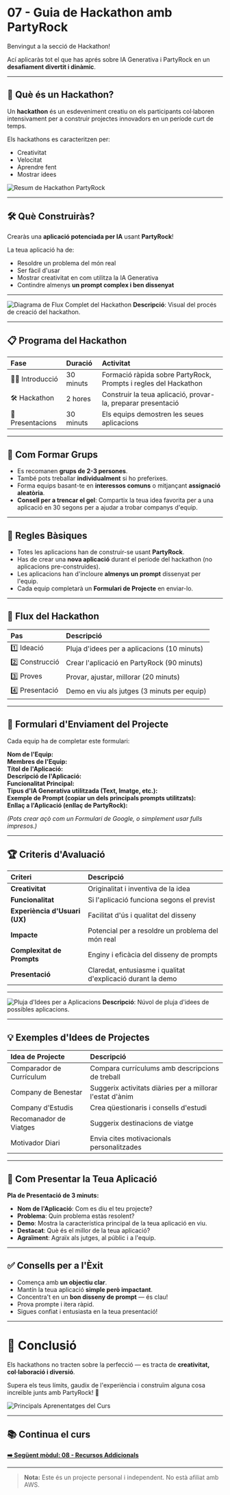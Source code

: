 # 07 - Guia de Hackathon amb PartyRock

Benvingut a la secció de Hackathon!

Ací aplicaràs tot el que has aprés sobre IA Generativa i PartyRock en un **desafiament divertit i dinàmic**.

---

## 🧠 Què és un Hackathon?

Un **hackathon** és un esdeveniment creatiu on els participants col·laboren intensivament per a construir projectes innovadors en un període curt de temps.

Els hackathons es caracteritzen per:

- Creativitat
- Velocitat
- Aprendre fent
- Mostrar idees

![Resum de Hackathon PartyRock](./images/partyrock-hackathon-summary.png)

---

## 🛠️ Què Construiràs?

Crearàs una **aplicació potenciada per IA** usant **PartyRock**!

La teua aplicació ha de:

- Resoldre un problema del món real
- Ser fàcil d'usar
- Mostrar creativitat en com utilitza la IA Generativa
- Contindre almenys **un prompt complex i ben dissenyat**

---


![Diagrama de Flux Complet del Hackathon](./images/hackathon-complete-flowchart.png)
**Descripció**: Visual del procés de creació del hackathon.

---

## 📋 Programa del Hackathon

| Fase | Duració | Activitat |
|:------|:---------|:---------|
| 🧑‍🏫 Introducció | 30 minuts | Formació ràpida sobre PartyRock, Prompts i regles del Hackathon |
| 🛠️ Hackathon | 2 hores | Construir la teua aplicació, provar-la, preparar presentació |
| 🎤 Presentacions | 30 minuts | Els equips demostren les seues aplicacions |

---

## 👥 Com Formar Grups

- Es recomanen **grups de 2-3 persones**.
- També pots treballar **individualment** si ho preferixes.
- Forma equips basant-te en **interessos comuns** o mitjançant **assignació aleatòria**.
- **Consell per a trencar el gel**: Compartix la teua idea favorita per a una aplicació en 30 segons per a ajudar a trobar companys d'equip.

---

## 📜 Regles Bàsiques

- Totes les aplicacions han de construir-se usant **PartyRock**.
- Has de crear una **nova aplicació** durant el període del hackathon (no aplicacions pre-construïdes).
- Les aplicacions han d'incloure **almenys un prompt** dissenyat per l'equip.
- Cada equip completarà un **Formulari de Projecte** en enviar-lo.

---

## 🚀 Flux del Hackathon

| Pas | Descripció |
|:-----|:------------|
| 1️⃣ Ideació | Pluja d'idees per a aplicacions (10 minuts) |
| 2️⃣ Construcció | Crear l'aplicació en PartyRock (90 minuts) |
| 3️⃣ Proves | Provar, ajustar, millorar (20 minuts) |
| 4️⃣ Presentació | Demo en viu als jutges (3 minuts per equip) |

---

## 📝 Formulari d'Enviament del Projecte

Cada equip ha de completar este formulari:

**Nom de l'Equip:**  
**Membres de l'Equip:**  
**Títol de l'Aplicació:**  
**Descripció de l'Aplicació:**  
**Funcionalitat Principal:**  
**Tipus d'IA Generativa utilitzada (Text, Imatge, etc.):**  
**Exemple de Prompt (copiar un dels principals prompts utilitzats):**  
**Enllaç a l'Aplicació (enllaç de PartyRock):**

*(Pots crear açò com un Formulari de Google, o simplement usar fulls impresos.)*

---

## 🏆 Criteris d'Avaluació

| Criteri | Descripció |
|:---------|:------------|
| **Creativitat** | Originalitat i inventiva de la idea |
| **Funcionalitat** | Si l'aplicació funciona segons el previst |
| **Experiència d'Usuari (UX)** | Facilitat d'ús i qualitat del disseny |
| **Impacte** | Potencial per a resoldre un problema del món real |
| **Complexitat de Prompts** | Enginy i eficàcia del disseny de prompts |
| **Presentació** | Claredat, entusiasme i qualitat d'explicació durant la demo |

---

![Pluja d'Idees per a Aplicacions](./images/brainstorming-app-ideas.png)
**Descripció**: Núvol de pluja d'idees de possibles aplicacions.

---

## 💡 Exemples d'Idees de Projectes

| Idea de Projecte | Descripció |
|:-------------|:------------|
| Comparador de Currículum | Compara currículums amb descripcions de treball |
| Company de Benestar | Suggerix activitats diàries per a millorar l'estat d'ànim |
| Company d'Estudis | Crea qüestionaris i consells d'estudi |
| Recomanador de Viatges | Suggerix destinacions de viatge |
| Motivador Diari | Envia cites motivacionals personalitzades |

---

## 🎤 Com Presentar la Teua Aplicació

**Pla de Presentació de 3 minuts:**

- **Nom de l'Aplicació**: Com es diu el teu projecte?
- **Problema**: Quin problema estàs resolent?
- **Demo**: Mostra la característica principal de la teua aplicació en viu.
- **Destacat**: Què és el millor de la teua aplicació?
- **Agraïment**: Agraïx als jutges, al públic i a l'equip.

---

## ✅ Consells per a l'Èxit

- Comença amb **un objectiu clar**.
- Mantín la teua aplicació **simple però impactant**.
- Concentra't en un **bon disseny de prompt** — és clau!
- Prova prompte i itera ràpid.
- Sigues confiat i entusiasta en la teua presentació!

---

# 🏁 Conclusió

Els hackathons no tracten sobre la perfecció — es tracta de **creativitat, col·laboració i diversió**.

Supera els teus límits, gaudix de l'experiència i construïm alguna cosa increïble junts amb PartyRock! 🎉

![Principals Aprenentatges del Curs](./images/course-key-takeaways.png)

---

## 📚 Continua el curs

**[➡️ Següent mòdul: 08 - Recursos Addicionals](../08-Recursos/README.md)**

---

> **Nota:** Este és un projecte personal i independent. No està afiliat amb AWS.